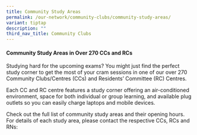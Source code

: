 ```yaml
---
title: Community Study Areas
permalink: /our-network/community-clubs/community-study-areas/
variant: tiptap
description: ""
third_nav_title: Community Clubs
---
```

<h4>Community Study Areas in Over 270 CCs and RCs</h4>
<p>Studying hard for the upcoming exams? You might just find the perfect
study corner to get the most of your cram sessions in one of our over 270
Community Clubs/Centres (CCs) and Residents’ Committee (RC) Centres.</p>
<p>Each CC and RC centre features a study corner offering an air-conditioned
environment, space for both individual or group learning, and available
plug outlets so you can easily charge laptops and mobile devices.</p>
<p>Check out the full list of community study areas and their opening hours.
For details of each study area, please contact the respective CCs, RCs
and RNs:</p>
<p></p>